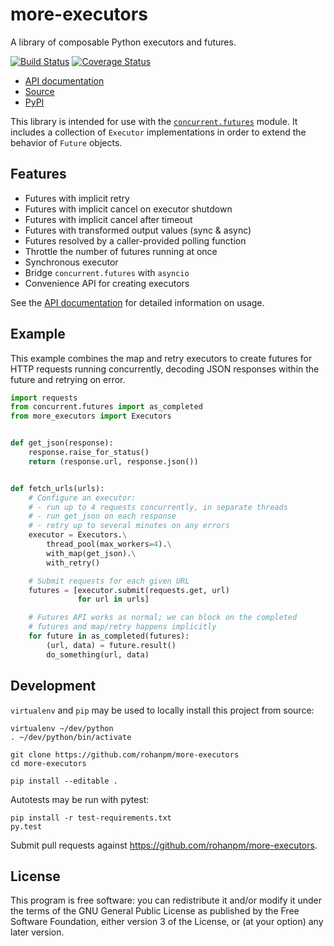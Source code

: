 # more-executors

A library of composable Python executors and futures.

[![Build Status](https://circleci.com/gh/rohanpm/more-executors/tree/master.svg?style=svg)](https://circleci.com/gh/rohanpm/more-executors/tree/master)
[![Coverage Status](https://coveralls.io/repos/github/rohanpm/more-executors/badge.svg?branch=master)](https://coveralls.io/github/rohanpm/more-executors?branch=master)

- [API documentation](https://rohanpm.github.io/more-executors/)
- [Source](https://github.com/rohanpm/more-executors)
- [PyPI](https://pypi.python.org/pypi/more-executors)

This library is intended for use with the
[`concurrent.futures`](https://docs.python.org/3/library/concurrent.futures.html)
module.  It includes a collection of `Executor` implementations in order to
extend the behavior of `Future` objects.

## Features

- Futures with implicit retry
- Futures with implicit cancel on executor shutdown
- Futures with implicit cancel after timeout
- Futures with transformed output values (sync & async)
- Futures resolved by a caller-provided polling function
- Throttle the number of futures running at once
- Synchronous executor
- Bridge `concurrent.futures` with `asyncio`
- Convenience API for creating executors

See the [API documentation](https://rohanpm.github.io/more-executors/) for detailed information on usage.

## Example

This example combines the map and retry executors to create futures for
HTTP requests running concurrently, decoding JSON responses within the
future and retrying on error.

```python
import requests
from concurrent.futures import as_completed
from more_executors import Executors


def get_json(response):
    response.raise_for_status()
    return (response.url, response.json())


def fetch_urls(urls):
    # Configure an executor:
    # - run up to 4 requests concurrently, in separate threads
    # - run get_json on each response
    # - retry up to several minutes on any errors
    executor = Executors.\
        thread_pool(max_workers=4).\
        with_map(get_json).\
        with_retry()

    # Submit requests for each given URL
    futures = [executor.submit(requests.get, url)
               for url in urls]

    # Futures API works as normal; we can block on the completed
    # futures and map/retry happens implicitly
    for future in as_completed(futures):
        (url, data) = future.result()
        do_something(url, data)
```

## Development

`virtualenv` and `pip` may be used to locally install this project from
source:

```
virtualenv ~/dev/python
. ~/dev/python/bin/activate

git clone https://github.com/rohanpm/more-executors
cd more-executors

pip install --editable .
```

Autotests may be run with pytest:

```
pip install -r test-requirements.txt
py.test
```

Submit pull requests against https://github.com/rohanpm/more-executors.

## License

This program is free software: you can redistribute it and/or modify
it under the terms of the GNU General Public License as published by
the Free Software Foundation, either version 3 of the License, or
(at your option) any later version.
